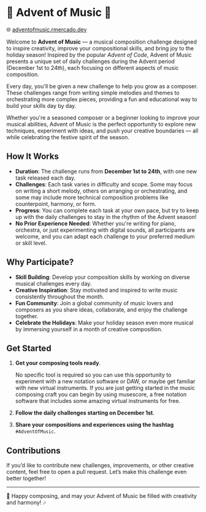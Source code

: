 # 🎄 Advent of Music 🎼

🌐 [adventofmusic.rmercado.dev](https://adventofmusic.rmercado.dev)

Welcome to **Advent of Music** — a musical composition challenge designed to inspire creativity, improve your
compositional skills, and bring joy to the holiday season! Inspired by the popular *Advent of Code*, Advent of Music
presents a unique set of daily challenges during the Advent period (December 1st to 24th), each focusing on different
aspects of music composition.

Every day, you'll be given a new challenge to help you grow as a composer. These challenges range from writing simple
melodies and themes to orchestrating more complex pieces, providing a fun and educational way to build your skills day
by day.

Whether you're a seasoned composer or a beginner looking to improve your musical abilities, Advent of Music is the
perfect opportunity to explore new techniques, experiment with ideas, and push your creative boundaries — all while
celebrating the festive spirit of the season.

## How It Works

- **Duration**: The challenge runs from **December 1st to 24th**, with one new task released each day.
- **Challenges**: Each task varies in difficulty and scope. Some may focus on writing a short melody, others on
  arranging or orchestrating, and some may include more technical composition problems like counterpoint, harmony, or
  form.
- **Progress**: You can complete each task at your own pace, but try to keep up with the daily challenges to stay in the
  rhythm of the Advent season!
- **No Prior Experience Needed**: Whether you're writing for piano, orchestra, or just experimenting with digital
  sounds, all participants are welcome, and you can adapt each challenge to your preferred medium or skill level.

## Why Participate?

- **Skill Building**: Develop your composition skills by working on diverse musical challenges every day.
- **Creative Inspiration**: Stay motivated and inspired to write music consistently throughout the month.
- **Fun Community**: Join a global community of music lovers and composers as you share ideas, collaborate, and enjoy
  the challenge together.
- **Celebrate the Holidays**: Make your holiday season even more musical by immersing yourself in a month of creative
  composition.

## Get Started

1. **Get your composing tools ready**.
   
   No specific tool is required so you can use this opportunity to experiment with a new
   notation software or DAW, or maybe get familiar with new virtual instruments. If you are just getting started in the
   music composing craft you can begin by using musescore, a free notation software that includes some amazing virtual
   instruments for free.
2. **Follow the daily challenges starting on December 1st**.
3. **Share your compositions and experiences using the hashtag** `#AdventOfMusic`.

## Contributions

If you’d like to contribute new challenges, improvements, or other creative content, feel free to open a pull request.
Let’s make this challenge even better together!

---

🎄 Happy composing, and may your Advent of Music be filled with creativity and harmony! 🎶